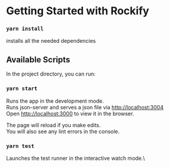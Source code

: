 # Getting Started with Rockify

### `yarn install`

installs all the needed dependencies

## Available Scripts

In the project directory, you can run:

### `yarn start`

Runs the app in the development mode.\
Runs json-server and serves a json file via [http://localhost:3004](http://localhost:3004)\
Open [http://localhost:3000](http://localhost:3000) to view it in the browser.

The page will reload if you make edits.\
You will also see any lint errors in the console.

### `yarn test`

Launches the test runner in the interactive watch mode.\

